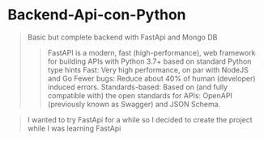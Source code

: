# Backend-Api-con-Python

> Basic but complete backend with FastApi and Mongo DB
>>FastAPI is a modern, fast (high-performance), web framework for building APIs with Python 3.7+ based on standard Python type hints
>>Fast: Very high performance, on par with NodeJS and Go
>>Fewer bugs: Reduce about 40% of human (developer) induced errors.
>>Standards-based: Based on (and fully compatible with) the open standards for APIs: OpenAPI (previously known as Swagger) and JSON Schema.

>I wanted to try FastApi for a while so I decided to create the project while I was learning FastApi
